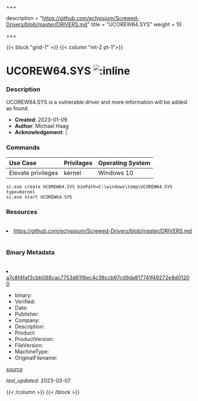 +++

description = "https://github.com/eclypsium/Screwed-Drivers/blob/master/DRIVERS.md"
title = "UCOREW64.SYS"
weight = 10

+++


{{< block "grid-1" >}}
{{< column "mt-2 pt-1">}}




# UCOREW64.SYS ![:inline](/images/twitter_verified.png) 



### Description


UCOREW64.SYS is a vulnerable driver and more information will be added as found.


- **Created**: 2023-01-09
- **Author**: Michael Haag
- **Acknowledgement**:  | [](https://twitter.com/)

### Commands

| Use Case | Privilages | Operating System | 
|:---- | ---- | ---- |
| Elevate privileges | kernel | Windows 10 |

```
sc.exe create UCOREW64.SYS binPath=C:\windows\temp\UCOREW64.SYS type=kernel
sc.exe start UCOREW64.SYS
```

### Resources
<br>


<li><a href=" https://github.com/eclypsium/Screwed-Drivers/blob/master/DRIVERS.md"> https://github.com/eclypsium/Screwed-Drivers/blob/master/DRIVERS.md</a></li>


<br>


### Binary Metadata
<br>



<li><a href="https://www.virustotal.com/gui/file/a7c8f4faf3cbb088cac7753d81f8ec4c38ccb97cd9da817741f49272e8d01200">a7c8f4faf3cbb088cac7753d81f8ec4c38ccb97cd9da817741f49272e8d01200</a></li>



- binary: 
- Verified: 
- Date: 
- Publisher: 
- Company: 
- Description: 
- Product: 
- ProductVersion: 
- FileVersion: 
- MachineType: 
- OriginalFilename: 

[*source*](https://github.com/magicsword-io/LOLDrivers/tree/main/yaml/ucorew64.sys.yml)

*last_updated:* 2023-03-07


{{< /column >}}
{{< /block >}}

